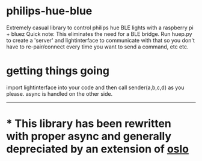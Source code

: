 # philips-hue-blue
Extremely casual library to control philips hue BLE lights with a raspberry pi + bluez
Quick note: This eliminates the need for a BLE bridge.  Run huep.py to create a 'server' and lightinterface to communicate with that so you don't have to re-pair/connect every time you want to send a command, etc etc. 

# getting things going
import lightinterface into your code and then call sender(a,b,c,d) as you please. async is handled on the other side.


----

# * This library has been rewritten with proper async and generally depreciated by an extension of [oslo](https://github.com/atomdog/oslo) 
